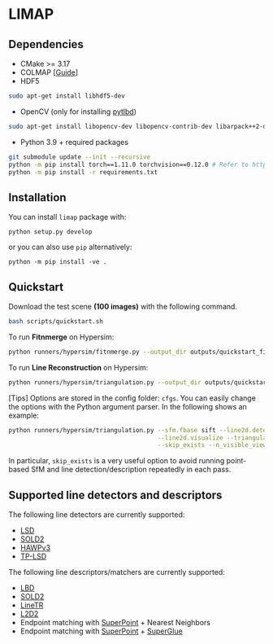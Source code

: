 # LIMAP 

## Dependencies
* CMake >= 3.17
* COLMAP [[Guide](https://colmap.github.io/install.html)]
* HDF5
```bash
sudo apt-get install libhdf5-dev
```
* OpenCV (only for installing [pytlbd](https://github.com/B1ueber2y/limap-internal/blob/main/requirements.txt#L33))
```bash
sudo apt-get install libopencv-dev libopencv-contrib-dev libarpack++2-dev libarpack2-dev libsuperlu-dev
```

* Python 3.9 + required packages
```bash
git submodule update --init --recursive
python -m pip install torch==1.11.0 torchvision==0.12.0 # Refer to https://pytorch.org/get-started/previous-versions/ to install packages that are compatible with your CUDA
python -m pip install -r requirements.txt
```

## Installation

You can install ``limap`` package with:
```
python setup.py develop
```

or you can also use ``pip`` alternatively:
```
python -m pip install -ve . 
```

## Quickstart

Download the test scene **(100 images)** with the following command.
```bash
bash scripts/quickstart.sh
```

To run **Fitnmerge** on Hypersim:
```bash
python runners/hypersim/fitnmerge.py --output_dir outputs/quickstart_fitnmerge
```

To run **Line Reconstruction** on Hypersim:
```bash
python runners/hypersim/triangulation.py --output_dir outputs/quickstart_triangulation
```

[Tips] Options are stored in the config folder: ``cfgs``. You can easily change the options with the Python argument parser. In the following shows an example:
```bash
python runners/hypersim/triangulation.py --sfm.fbase sift --line2d.detector.method lsd \
                                         --line2d.visualize --triangulation.IoU_threshold 0.2 \
                                         --skip_exists --n_visible_views 5
```
In particular, ``skip_exists`` is a very useful option to avoid running point-based SfM and line detection/description repeatedly in each pass.

## Supported line detectors and descriptors

The following line detectors are currently supported:
- [LSD](https://github.com/iago-suarez/pytlsd)
- [SOLD2](https://github.com/cvg/SOLD2)
- [HAWPv3](https://github.com/cherubicXN/hawp)
- [TP-LSD](https://github.com/Siyuada7/TP-LSD)

The following line descriptors/matchers are currently supported:
- [LBD](https://github.com/iago-suarez/pytlbd)
- [SOLD2](https://github.com/cvg/SOLD2)
- [LineTR](https://github.com/yosungho/LineTR)
- [L2D2](https://github.com/hichem-abdellali/L2D2)
- Endpoint matching with [SuperPoint](https://github.com/magicleap/SuperPointPretrainedNetwork) + Nearest Neighbors
- Endpoint matching with [SuperPoint](https://github.com/magicleap/SuperPointPretrainedNetwork) + [SuperGlue](https://github.com/magicleap/SuperGluePretrainedNetwork)


